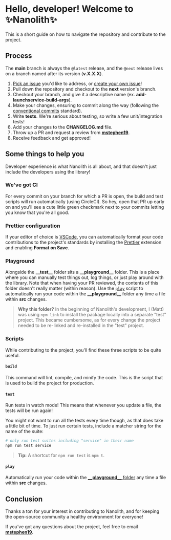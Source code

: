 # Hello, developer! Welcome to ✨Nanolith✨

This is a short guide on how to navigate the repository and contribute to the project.

## Process

The **main** branch is always the `@latest` release, and the `@next` release lives on a branch named after its version (**v.X.X.X**).

1. [Pick an issue](https://github.com/mstephen19/nanolith/issues) you'd like to address, or [create your own issue](https://github.com/mstephen19/nanolith/issues/new/choose)!
2. Pull down the repository and checkout to the **next** version's branch.
3. Checkout your branch, and give it a descriptive name (ex. **add-launchservice-build-args**).
4. Make your changes, ensuring to commit along the way (following the [conventional commits](https://www.conventionalcommits.org/en/v1.0.0/) standard).
5. Write **tests**. We're serious about testing, so write a few unit/integration tests!
6. Add your changes to the **CHANGELOG.md** file.
7. Throw up a PR and request a review from **[mstephen19](https://github.com/mstephen19)**.
8. Receive feedback and get approved!

## Some things to help you

Developer experience is what Nanolith is all about, and that doesn't just include the developers using the library!

### We've got CI

For every commit on your branch for which a PR is open, the build and test scripts will run automatically (using CircleCI). So hey, open that PR up early on and you'll see a cute little green checkmark next to your commits letting you know that you're all good.

### Prettier configuration

If your editor of choice is [VSCode](https://code.visualstudio.com/download), you can automatically format your code contributions to the project's standards by installing the [Prettier](https://marketplace.visualstudio.com/items?itemName=esbenp.prettier-vscode) extension and enabling **Format on Save**.

### Playground

Alongside the **\_\_test\_\_** folder sits a **\_\_playground\_\_** folder. This is a place where you can manually test things out, log things, or just play around with the library. Note that when having your PR reviewed, the contents of this folder doesn't really matter (within reason). Use the [`play`](#play) script to automatically run your code within the **\_\_playground\_\_** folder any time a file within **src** changes.

> **Why this folder?** In the beginning of Nanolith's development, I (Matt) was using `npm link` to install the package locally into a separate "test" project. This became cumbersome, as for every change the project needed to be re-linked and re-installed in the "test" project.

### Scripts

While contributing to the project, you'll find these three scripts to be quite useful.

#### `build`

This command will lint, compile, and minify the code. This is the script that is used to build the project for production.

#### `test`

Run tests in watch mode! This means that whenever you update a file, the tests will be run again!

You might not want to run all the tests every time though, as that does take a little bit of time. To just run certain tests, include a matcher string for the name of the suite:

```sh
# only run test suites including "service" in their name
npm run test service
```

> **Tip:** A shortcut for `npm run test` is `npm t`.

#### `play`

Automatically run your code within the [**\_\_playground\_\_** folder](#playground) any time a file within **src** changes.

## Conclusion

Thanks a ton for your interest in contributing to Nanolith, and for keeping the open-source community a healthy environment for everyone!

If you've got any questions about the project, feel free to email **[mstephen19](https://github.com/mstephen19)**.
